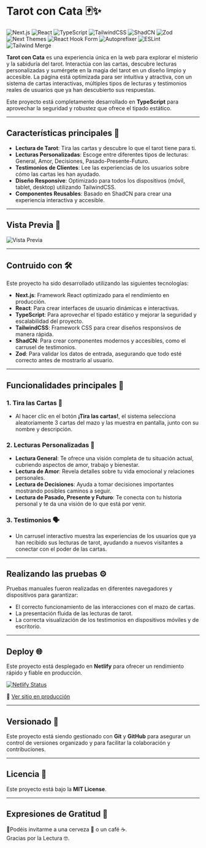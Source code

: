 # Tarot con Cata 🃏✨  

![Next.js](https://img.shields.io/badge/Next.js-%20%2B-black)
![React](https://img.shields.io/badge/React-%20%2B-blue)
![TypeScript](https://img.shields.io/badge/TypeScript-%20%2B-blue)
![TailwindCSS](https://img.shields.io/badge/TailwindCSS-%20%2B-lightblue)
![ShadCN](https://img.shields.io/badge/ShadCN-%20%2B-orange)
![Zod](https://img.shields.io/badge/Zod-%20%2B-darkgreen)
![Next Themes](https://img.shields.io/badge/Next_Themes-%20%2B-purple)
![React Hook Form](https://img.shields.io/badge/React_Hook_Form-%20%2B-yellow)
![Autoprefixer](https://img.shields.io/badge/Autoprefixer-%20%2B-lightgreen)
![ESLint](https://img.shields.io/badge/ESLint-%20%2B-yellowgreen)
![Tailwind Merge](https://img.shields.io/badge/Tailwind_Merge-%20%2B-pink)


**Tarot con Cata** es una experiencia única en la web para explorar el misterio y la sabiduría del tarot. Interactúa con las cartas, descubre lecturas personalizadas y sumérgete en la magia del tarot en un diseño limpio y accesible. La página está optimizada para ser intuitiva y atractiva, con un sistema de cartas interactivas, múltiples tipos de lecturas y testimonios reales de usuarios que ya han descubierto sus respuestas.

Este proyecto está completamente desarrollado en **TypeScript** para aprovechar la seguridad y robustez que ofrece el tipado estático.

---

## Características principales 🚀

- **Lectura de Tarot**: Tira las cartas y descubre lo que el tarot tiene para ti.
- **Lecturas Personalizadas**: Escoge entre diferentes tipos de lecturas: General, Amor, Decisiones, Pasado-Presente-Futuro.
- **Testimonios de Clientes**: Lee las experiencias de los usuarios sobre cómo las cartas les han ayudado.
- **Diseño Responsive**: Optimizado para todos los dispositivos (móvil, tablet, desktop) utilizando TailwindCSS.
- **Componentes Reusables**: Basado en ShadCN para crear una experiencia interactiva y accesible.

---

## Vista Previa 👀  

![Vista Previa](./images/vistaPrevia.jpg)

---

## Contruido con 🛠️

Este proyecto ha sido desarrollado utilizando las siguientes tecnologías:

- **Next.js**: Framework React optimizado para el rendimiento en producción.
- **React**: Para crear interfaces de usuario dinámicas e interactivas.
- **TypeScript**: Para aprovechar el tipado estático y mejorar la seguridad y escalabilidad del proyecto.
- **TailwindCSS**: Framework CSS para crear diseños responsivos de manera rápida.
- **ShadCN**: Para crear componentes modernos y accesibles, como el carrusel de testimonios.
- **Zod**: Para validar los datos de entrada, asegurando que todo esté correcto antes de mostrarlo al usuario.

---

## Funcionalidades principales 🧩

### 1. **Tira las Cartas** 🎴

- Al hacer clic en el botón **¡Tira las cartas!**, el sistema selecciona aleatoriamente 3 cartas del mazo y las muestra en pantalla, junto con su nombre y descripción.
  
### 2. **Lecturas Personalizadas** 🔮

- **Lectura General**: Te ofrece una visión completa de tu situación actual, cubriendo aspectos de amor, trabajo y bienestar.
- **Lectura de Amor**: Revela detalles sobre tu vida emocional y relaciones personales.
- **Lectura de Decisiones**: Ayuda a tomar decisiones importantes mostrando posibles caminos a seguir.
- **Lectura de Pasado, Presente y Futuro**: Te conecta con tu historia personal y te da una visión de lo que está por venir.

### 3. **Testimonios** 🗣️

- Un carrusel interactivo muestra las experiencias de los usuarios que ya han recibido sus lecturas de tarot, ayudando a nuevos visitantes a conectar con el poder de las cartas.

---

## Realizando las pruebas ⚙️

Pruebas manuales fueron realizadas en diferentes navegadores y dispositivos para garantizar:

- El correcto funcionamiento de las interacciones con el mazo de cartas.
- La presentación fluida de las lecturas de tarot.
- La correcta visualización de los testimonios en dispositivos móviles y de escritorio.

---

## Deploy 🌐

Este proyecto está desplegado en **Netlify** para ofrecer un rendimiento rápido y fiable en producción.

[![Netlify Status](https://api.netlify.com/api/v1/badges/7c5480f8-42b5-4da7-a517-1f96be10c696/deploy-status)](https://app.netlify.com/projects/tarotconcata/deploys)

🔗 [Ver sitio en producción](https://tarotconcata.netlify.app)

---

## Versionado 📌

Este proyecto está siendo gestionado con **Git** y **GitHub** para asegurar un control de versiones organizado y para facilitar la colaboración y contribuciones.

---

## Licencia 📄

Este proyecto está bajo la **MIT License**.

---

## Expresiones de Gratitud 🎁

📢Podéis invitarme a una cerveza 🍺 o un café ☕.\
Gracias por la Lectura 🤓.